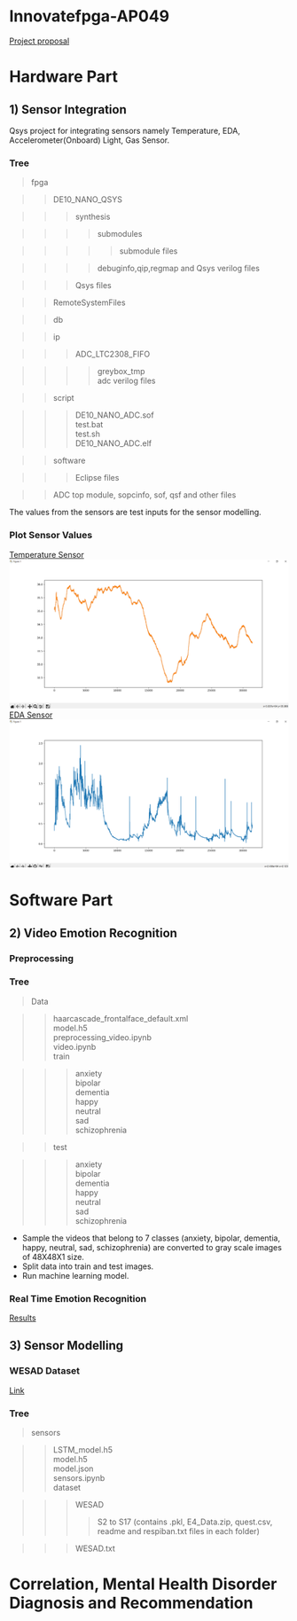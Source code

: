 # Innovatefpga-AP049
[Project proposal](http://www.innovatefpga.com/cgi-bin/innovate/teams.pl?Id=AP049)

<h1>Hardware Part</h1>
<h2>1) Sensor Integration</h2>
Qsys project for integrating sensors namely Temperature, EDA, Accelerometer(Onboard) Light, Gas Sensor.
<h3>Tree</h3>

>fpga<br>

>>DE10_NANO_QSYS<br>

>>>synthesis<br>

>>>>submodules<br>

>>>>>submodule files<br>

>>>>debuginfo,qip,regmap and Qsys verilog files<br>

>>>Qsys files<br>

>>RemoteSystemFiles<br>

>>db<br>

>>ip<br>

>>>ADC_LTC2308_FIFO<br>

>>>>greybox_tmp<br>
>>>>adc verilog files<br>

>>script<br>

>>>DE10_NANO_ADC.sof<br>
>>>test.bat<br>
>>>test.sh<br>
>>>DE10_NANO_ADC.elf<br>

>>software<br>

>>>Eclipse files<br>

>>ADC top module, sopcinfo, sof, qsf and other files<br>

The values from the sensors are test inputs for the sensor modelling.
<h3>Plot Sensor Values</h3>

[Temperature Sensor](outputs/temp.png)
![Temperature Sensor](outputs/temp.png)
[EDA Sensor](outputs/eda.png)
![EDA Sensor](outputs/eda.png)

<h1>Software Part</h1>
<h2>2) Video Emotion Recognition</h2>
<h3>Preprocessing</h3>

<h3>Tree</h3>

>Data<br>

>>haarcascade_frontalface_default.xml<br>
>>model.h5<br>
>>preprocessing_video.ipynb<br>
>>video.ipynb<br>
>>train<br>

>>>anxiety<br>
>>>bipolar<br>
>>>dementia<br>
>>>happy<br>
>>>neutral<br>
>>>sad<br>
>>>schizophrenia<br>

>>test<br>

>>>anxiety<br>
>>>bipolar<br>
>>>dementia<br>
>>>happy<br>
>>>neutral<br>
>>>sad<br>
>>>schizophrenia<br>

- Sample the videos that belong to 7 classes (anxiety, bipolar, dementia, happy, neutral, sad, schizophrenia) are converted to gray scale images of 48X48X1 size.
- Split data into train and test images.
- Run machine learning model.

<h3>Real Time Emotion Recognition</h3>

[Results](outputs)

<h2>3) Sensor Modelling</h2>

<h3>WESAD Dataset</h3>

[Link](https://archive.ics.uci.edu/ml/datasets/WESAD+%28Wearable+Stress+and+Affect+Detection%29)

<h3>Tree</h3>

>sensors<br>

>>LSTM_model.h5<br>
>>model.h5<br>
>>model.json<br>
>>sensors.ipynb<br>
>>dataset<br>

>>>WESAD<br>
>>>>S2 to S17 (contains .pkl, E4_Data.zip, quest.csv, readme and respiban.txt files in each folder)<br>

>>>WESAD.txt<br>

<h1>Correlation, Mental Health Disorder Diagnosis and Recommendation</h1>


